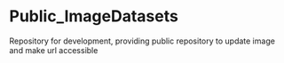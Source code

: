 # Public_ImageDatasets
Repository for development, providing public repository to update image and make url accessible
